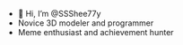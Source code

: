 - 👋 Hi, I’m @SSShee77y
- Novice 3D modeler and programmer
- Meme enthusiast and achievement hunter

<!---
SSShee77y/SSShee77y is a ✨ special ✨ repository because its `README.md` (this file) appears on your GitHub profile.
You can click the Preview link to take a look at your changes.
--->
